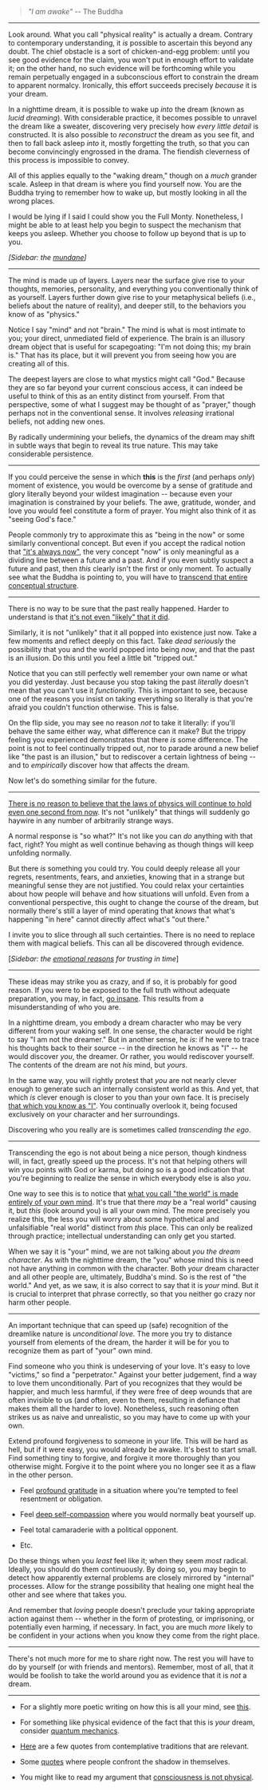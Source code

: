 
> *"I am awake"* -- The Buddha

---

Look around. What you call "physical reality" is actually a dream. Contrary to
contemporary understanding, it *is* possible to ascertain this beyond any doubt. 
The chief obstacle is a sort of chicken-and-egg problem: until you see good
evidence for the claim, you won't put in enough effort to validate it; on the
other hand, no such evidence will be forthcoming while you remain perpetually
engaged in a subconscious effort to constrain the dream to apparent normalcy. 
Ironically, this effort succeeds precisely *because* it is your dream.

In a nighttime dream, it is possible to wake up *into* the dream (known as
*lucid dreaming*). With considerable practice, it becomes possible to unravel
the dream like a sweater, discovering very precisely how *every little detail*
is constructed. It is also possible to *reconstruct* the dream as you see fit,
and then to fall back asleep *into* it, mostly forgetting the truth, so that you
can become convincingly engrossed in the drama. The fiendish cleverness of this
process is impossible to convey.

All of this applies equally to the "waking dream," though on a *much* grander 
scale. Asleep in that dream is where you find yourself now. You are the Buddha 
trying to remember how to wake up, but mostly looking in all the wrong places.

I would be lying if I said I could show you the Full Monty. Nonetheless, I
might be able to at least help you begin to suspect the mechanism that keeps 
you asleep. Whether you choose to follow up beyond that is up to you.

*[Sidebar: the [mundane](mundane.html)]*

---

The mind is made up of layers. Layers near the surface give rise to your
thoughts, memories, personality, and everything you conventionally think of as
yourself. Layers further down give rise to your metaphysical beliefs (i.e.,
beliefs about the nature of reality), and deeper still, to the behaviors you
know of as "physics."

Notice I say "mind" and not "brain." The mind is what is most intimate to you;
your direct, unmediated field of experience. The brain is an illusory dream
object that is useful for scapegoating: "I'm not doing this; my brain is." That
has its place, but it will prevent you from seeing how you are creating all of
this.

The deepest layers are close to what mystics might call "God." Because they are
so far beyond your current conscious access, it can indeed be useful to think of
this as an entity distinct from yourself. From that perspective, some of what I 
suggest may be thought of as "prayer," though perhaps not in the conventional
sense. It involves *releasing* irrational beliefs, not adding new ones.

By radically undermining your beliefs, the dynamics of the dream may shift in
subtle ways that begin to reveal its true nature. This may take considerable 
persistence.

---

If you could perceive the sense in which **this** is the *first* (and perhaps
*only*) moment of existence, you would be overcome by a sense of gratitude and 
glory literally beyond your wildest imagination -- because even your imagination 
is constrained by your beliefs. The awe, gratitude, wonder, and love you would
feel constitute a form of prayer. You might also think of it as "seeing God's
face."

People commonly try to approximate this as "being in the now" or some similarly 
conventional concept. But even if you accept the radical notion that 
["it's always now"](https://www.youtube.com/watch?v=T3JzcCviNDk),
the very concept "now" is only meaningful as a dividing line between a future 
and a past. And if you even subtly suspect a future and past, then *this* 
clearly isn't the first or only moment. To actually see what the Buddha is 
pointing to, you will have to 
[transcend that entire conceptual structure](now.html).

---

There is no way to be sure that the past really happened. Harder to understand
is that [it's not even "likely" that it did](past.html).

Similarly, it is not "unlikely" that it all popped into existence just now. 
Take a few moments and reflect deeply on this fact. Take *dead seriously* the 
possibility that you and the world popped into being *now*, and that the past 
is an illusion. Do this until you feel a little bit "tripped out."

Notice that you can still perfectly well remember your own name or what you did 
yesterday. Just because you stop taking the past *literally* doesn't mean that 
you can't use it *functionally*. This is important to see, because one of the 
reasons you insist on taking everything so literally is that you're afraid you 
couldn't function otherwise. This is false.

On the flip side, you may see no reason *not* to take it literally: if you'll 
behave the same either way, what difference can it make? But the trippy
feeling you experienced demonstrates that there *is* some difference.
The point is not to feel continually tripped out, nor to parade around a new 
belief like "the past is an illusion," but to rediscover a certain lightness of 
being -- and to *empirically* discover how that affects the dream.

Now let's do something similar for the future. 

---

[There is no reason to believe that the laws of physics will continue to hold
even one second from now](future.html). It's not "unlikely" that things will
suddenly go haywire in any number of arbitrarily strange ways.

A normal response is "so what?" It's not like you can *do* anything with that
fact, right? You might as well continue behaving as though things will keep
unfolding normally.

But there *is* something you could try. You could deeply release all your
regrets, resentments, fears, and anxieties, knowing that in a strange but
meaningful sense they are not justified. You could relax your certainties about
how people will behave and how situations will unfold. Even from a conventional 
perspective, this ought to change the course of the dream, but normally there's
still a layer of mind operating that *knows* that what's happening "in here"
cannot directly affect what's "out there."

I invite you to slice through all such certainties. There is no need to replace
them with magical beliefs. This can all be discovered through evidence.

[*Sidebar: the [emotional reasons](emotional.html) for trusting in time*]

---

These ideas may strike you as crazy, and if so, it is probably for good reason. 
If you were to be exposed to the full truth without adequate preparation, you 
may, in fact, [go insane](insanity.html). This results from a misunderstanding of
who you are.

In a nighttime dream, you embody a dream character who may be very different
from your waking self. In one sense, the character would be right to say "I am
not the dreamer." But in another sense, he *is*: if he were to trace his 
thoughts back to their source -- in the direction he knows as "I" -- he would 
discover *you*, the dreamer. Or rather, you would rediscover yourself. The
contents of the dream are not *his* mind, but *yours*.

In the same way, you will rightly protest that *you* are not nearly clever 
enough to generate such an internally consistent world as this. And yet, that 
which *is* clever enough is closer to you than your own face. It is precisely
[that which you know as "I"](find-the-dreamer.html). You continually overlook
it, being focused exclusively on your character and her surroundings.

Discovering who you really are is sometimes called *transcending the ego*.

---

Transcending the ego is not about being a nice person, though kindness will, in
fact, greatly speed up the process. It's not that helping others will win you
points with God or karma, but doing so is a good indication that you're 
beginning to realize the sense in which everybody else is also *you*.

One way to see this is to notice that [what you call "the world" is made
entirely of your own mind](nature-of-mind.html). It's true that there *may*
be a "real world" causing it, but *this* (look around you) is all your own mind.
The more precisely you realize this, the less you will worry about some 
hypothetical and unfalsifiable "real world" distinct from *this* place.
This can only be realized through practice; intellectual understanding can only
get you started.

When we say it is "your" mind, we are not talking about *you the dream
character*. As with the nighttime dream, the "you" whose mind this is need not
have anything in common with the character. Both *your* dream character and
all other people are, ultimately, Buddha's mind. So is the rest of "the world."
And yet, as we saw, it is also correct to say that it is *your* mind. But it
is crucial to interpret that phrase correctly, so that you neither go crazy
nor harm other people.

---

An important technique that can speed up (safe) recognition of the dreamlike
nature is *unconditional love.* The more you try to distance yourself from
elements of the dream, the harder it will be for you to recognize them as
part of "your" own mind.

Find someone who you think is undeserving of your love. It's easy to love
"victims," so find a "perpetrator." Against your better judgement, find a way
to love them unconditionally. Part of you recognizes that they would be
happier, and much less harmful, if they were free of deep wounds that are
often invisible to us (and often, even to them, resulting in defiance that
makes them all the harder to love). Nonetheless, such reasoning often strikes 
us as naive and unrealistic, so you may have to come up with your own.

Extend profound forgiveness to someone in your life. This will be hard as hell,
but if it were easy, you would already be awake. It's best to start small.
Find something tiny to forgive, and forgive it more thoroughly than you
otherwise might. Forgive it to the point where you no longer see it as a flaw
in the other person.

* Feel [profound gratitude](radical-gratitude.html) in a situation where you're 
tempted to feel resentment or obligation.

* Feel [deep self-compassion](radical-self-love.html) where you would normally 
beat yourself up.
 
* Feel total camaraderie with a political opponent.

* Etc.

Do these things when you *least* feel like it; when they seem *most* radical.
Ideally, you should do them continuously. By doing so, you may begin to detect 
how apparently external problems are closely mirrored by "internal" processes. 
Allow for the strange possibility that healing one might heal the other and 
see where that takes you.

And remember that *loving* people doesn't preclude your taking appropriate 
action against them -- whether in the form of protesting, or imprisoning,
or potentially even harming, if necessary. In fact, you are much *more* likely
to be confident in your actions when you know they come from the right place.

---

There's not much more for me to share right now. The rest you will have to do
by yourself (or with friends and mentors). Remember, most of all, that it would
be foolish to take the world around you as evidence that it is *not* a dream.

---

* For a slightly more poetic writing on how this is all your mind, see 
[this](consciousness.html).

* For something like physical evidence of the fact that this is *your* dream,
consider [quantum mechanics](quantum-woo.html).

* [Here](quotes.html) are a few quotes from contemplative traditions that are
relevant.

* Some [quotes](hypocrisy.html) where people confront the shadow in themselves.

* You might like to read my argument that [consciousness is not physical](consciousness-physics.html).

